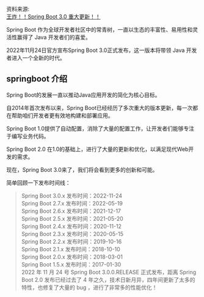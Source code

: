资料来源:<br/>
[王炸！！Spring Boot 3.0 重大更新！！](https://mp.weixin.qq.com/s/BBjpBdLlLxb8d_r3R1QKFQ)


Spring Boot 作为全球开发者社区中的常青树，一直以生态的丰富性、易用性和灵活性赢得了 Java 开发者们的喜爱。

2022年11月24日官方宣布Spring Boot 3.0正式发布，这一版本将带领 Java 开发者进入一个全新的时代。
## springboot 介绍
Spring Boot的发展一直以推动Java应用开发的简化为核心目标。

自2014年首次发布以来，Spring Boot已经经历了多次重大的版本更新，每一次都在帮助咱们开发者更有效地构建和部署应用。

Spring Boot 1.0提供了自动配置，消除了大量的配置工作，让开发者们能够专注于编写业务代码。

Spring Boot 2.0 在1.0的基础上，进行了大量的更新和优化，以满足现代Web开发的需求。

现在，Spring Boot 3.0来了，我们将会看到更多的创新和可能。

简单回顾一下发布时间线：

>Spring Boot 3.0.x  发布时间：2022-11-24<br/>
>Spring Boot 2.7.x  发布时间：2022-05-19<br/>
>Spring Boot 2.6.x  发布时间：2021-12-17<br/>
>Spring Boot 2.5.x  发布时间：2021-05-20<br/>
>Spring Boot 2.4.x  发布时间：2020-11-12<br/>
>Spring Boot 2.3.x  发布时间：2020-05-15<br/>
>Spring Boot 2.2.x  发布时间：2019-10-16<br/>
>Spring Boot 2.1.x  发布时间：2018-10-10<br/>
>Spring Boot 2.0.x  发布时间：2018-03-01<br/>
>Spring Boot 1.5.x  发布时间：2017-01-30<br/>
>2022 年 11 月 24 号 Spring Boot 3.0.0.RELEASE 正式发布，距离 Spring Boot 2.0 发布已经过去了 4 年之久，技术日新月异，四年间更新了太多的特性，也修复了大量的 bug ，进行了非常多的性能优化！